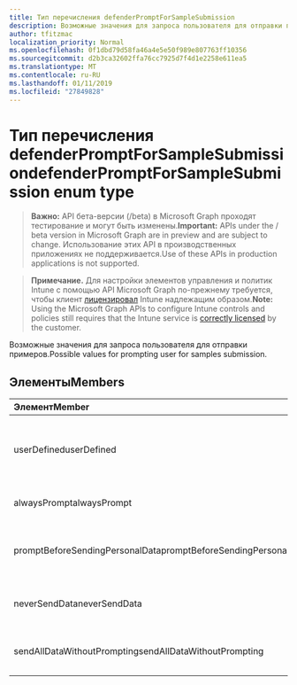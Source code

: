 ```yaml
---
title: Тип перечисления defenderPromptForSampleSubmission
description: Возможные значения для запроса пользователя для отправки примеров.
author: tfitzmac
localization_priority: Normal
ms.openlocfilehash: 0f1dbd79d58fa46a4e5e50f989e807763ff10356
ms.sourcegitcommit: d2b3ca32602ffa76cc7925d7f4d1e2258e611ea5
ms.translationtype: MT
ms.contentlocale: ru-RU
ms.lasthandoff: 01/11/2019
ms.locfileid: "27849828"
---
```

# <a name="defenderpromptforsamplesubmission-enum-type"></a><span data-ttu-id="f1a15-103">Тип перечисления defenderPromptForSampleSubmission</span><span class="sxs-lookup"><span data-stu-id="f1a15-103">defenderPromptForSampleSubmission enum type</span></span>

> <span data-ttu-id="f1a15-104">**Важно:** API бета-версии (/beta) в Microsoft Graph проходят тестирование и могут быть изменены.</span><span class="sxs-lookup"><span data-stu-id="f1a15-104">**Important:** APIs under the / beta version in Microsoft Graph are in preview and are subject to change.</span></span> <span data-ttu-id="f1a15-105">Использование этих API в производственных приложениях не поддерживается.</span><span class="sxs-lookup"><span data-stu-id="f1a15-105">Use of these APIs in production applications is not supported.</span></span>

> <span data-ttu-id="f1a15-106">**Примечание.** Для настройки элементов управления и политик Intune с помощью API Microsoft Graph по-прежнему требуется, чтобы клиент [лицензировал](https://go.microsoft.com/fwlink/?linkid=839381) Intune надлежащим образом.</span><span class="sxs-lookup"><span data-stu-id="f1a15-106">**Note:** Using the Microsoft Graph APIs to configure Intune controls and policies still requires that the Intune service is [correctly licensed](https://go.microsoft.com/fwlink/?linkid=839381) by the customer.</span></span>

<span data-ttu-id="f1a15-107">Возможные значения для запроса пользователя для отправки примеров.</span><span class="sxs-lookup"><span data-stu-id="f1a15-107">Possible values for prompting user for samples submission.</span></span>
## <a name="members"></a><span data-ttu-id="f1a15-108">Элементы</span><span class="sxs-lookup"><span data-stu-id="f1a15-108">Members</span></span>
|<span data-ttu-id="f1a15-109">Элемент</span><span class="sxs-lookup"><span data-stu-id="f1a15-109">Member</span></span>|<span data-ttu-id="f1a15-110">Значение</span><span class="sxs-lookup"><span data-stu-id="f1a15-110">Value</span></span>|<span data-ttu-id="f1a15-111">Описание</span><span class="sxs-lookup"><span data-stu-id="f1a15-111">Description</span></span>|
|:---|:---|:---|
|<span data-ttu-id="f1a15-112">userDefined</span><span class="sxs-lookup"><span data-stu-id="f1a15-112">userDefined</span></span>|<span data-ttu-id="f1a15-113">0</span><span class="sxs-lookup"><span data-stu-id="f1a15-113">0</span></span>|<span data-ttu-id="f1a15-114">User Defined, значение по умолчанию, без цели.</span><span class="sxs-lookup"><span data-stu-id="f1a15-114">User Defined, default value, no intent.</span></span>|
|<span data-ttu-id="f1a15-115">alwaysPrompt</span><span class="sxs-lookup"><span data-stu-id="f1a15-115">alwaysPrompt</span></span>|<span data-ttu-id="f1a15-116">1</span><span class="sxs-lookup"><span data-stu-id="f1a15-116">1</span></span>|<span data-ttu-id="f1a15-117">Всегда запрашивать пользователя.</span><span class="sxs-lookup"><span data-stu-id="f1a15-117">Always prompt.</span></span>|
|<span data-ttu-id="f1a15-118">promptBeforeSendingPersonalData</span><span class="sxs-lookup"><span data-stu-id="f1a15-118">promptBeforeSendingPersonalData</span></span>|<span data-ttu-id="f1a15-119">2</span><span class="sxs-lookup"><span data-stu-id="f1a15-119">2</span></span>|<span data-ttu-id="f1a15-120">Запрашивать перед отправкой личных данных.</span><span class="sxs-lookup"><span data-stu-id="f1a15-120">Prompt before sending personal data.</span></span>|
|<span data-ttu-id="f1a15-121">neverSendData</span><span class="sxs-lookup"><span data-stu-id="f1a15-121">neverSendData</span></span>|<span data-ttu-id="f1a15-122">3</span><span class="sxs-lookup"><span data-stu-id="f1a15-122">3</span></span>|<span data-ttu-id="f1a15-123">Никогда не отправлять данные.</span><span class="sxs-lookup"><span data-stu-id="f1a15-123">Never send data.</span></span>|
|<span data-ttu-id="f1a15-124">sendAllDataWithoutPrompting</span><span class="sxs-lookup"><span data-stu-id="f1a15-124">sendAllDataWithoutPrompting</span></span>|<span data-ttu-id="f1a15-125">4</span><span class="sxs-lookup"><span data-stu-id="f1a15-125">4</span></span>|<span data-ttu-id="f1a15-126">Отправьте все данные без запроса.</span><span class="sxs-lookup"><span data-stu-id="f1a15-126">Send all data without prompting.</span></span>|





